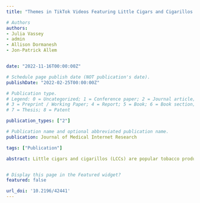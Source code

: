 ```yaml
---
title: "Themes in TikTok Videos Featuring Little Cigars and Cigarillos -  Content Analysis"

# Authors
authors:
- Julia Vassey
- admin
- Allison Dormanesh
- Jon-Patrick Allem


date: "2022-11-16T00:00:00Z"

# Schedule page publish date (NOT publication's date).
publishDate: "2022-02-25T00:00:00Z"

# Publication type.
# Legend: 0 = Uncategorized; 1 = Conference paper; 2 = Journal article;
# 3 = Preprint / Working Paper; 4 = Report; 5 = Book; 6 = Book section;
# 7 = Thesis; 8 = Patent

publication_types: ["2"]

# Publication name and optional abbreviated publication name.
publication: Journal of Medical Internet Research

tags: ["Publication"]

abstract: Little cigars and cigarillos (LCCs) are popular tobacco products among youth (ie, adolescents and young adults). A variety of LCC-related promotional and user-generated content is present on social media. However, research on LCC-related posts on social media has been largely focused on platforms that are primarily text- or image-based, such as Twitter and Instagram.


# Display this page in the Featured widget?
featured: false

url_doi: '10.2196/42441'
---
```









